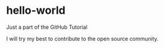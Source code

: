 # hello-world
Just a part of the GitHub Tutorial

I will try my best to contribute to the open source community.
